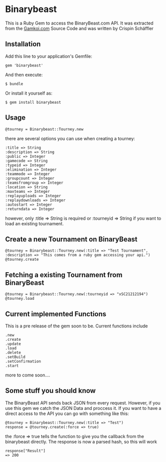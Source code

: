 # Binarybeast

This is a Ruby Gem to access the BinaryBeast.com API. It was extracted from the [Gamkoi.com](http://www.gamkoi.com) Source Code and was written by Crispin Schäffler

## Installation

Add this line to your application's Gemfile:

    gem 'binarybeast'

And then execute:

    $ bundle

Or install it yourself as:

    $ gem install binarybeast

## Usage

    @tourney = Binarybeast::Tourney.new

there are several options you can use when creating a tourney:

    :title => String
    :description => String
    :public => Integer
    :gamecode => String
    :typeid => Integer
    :elimination => Integer
    :teammode => Integer
    :groupcount => Integer
    :teamsfromgroup => Integer
    :location => String
    :maxteams => Integer
    :replayuploads => Integer
    :replaydownloads => Integer
    :autostart => Integer
    :returndata => Integer

however, only :title => String is required or :tourneyid => String if you want to load an existing tournament.

## Create a new Tournament on BinaryBeast

    @tourney = Binarybeast::Tourney.new(:title => "Test Tournament", :description => "This comes from a ruby gem accessing your api.")
    @tourney.create
    
## Fetching a existing Tournament from BinaryBeast

    @tourney = Binarybeast::Tourney.new(:tourneyid => "xSC21212194")
    @tourney.load

## Current implemented Functions

This is a pre release of the gem soon to be. Current functions include

    .new
    .create
    .update
    .load
    .delete
    .setBuild
    .setConfirmation
    .start

more to come soon....

## Some stuff you should know

The BinaryBeast API sends back JSON from every request. However, if you use this gem we catch the JSON Data and proccess it. If you want to have a direct access to the API you can go with something like this:

    @tourney = Binarybeast::Tourney.new(:title => "Test")
    response = @tourney.create(:force => true)
    
the :force => true tells the function to give you the callback from the binarybeast directly. The response is now a parsed hash, so this will work

    response["Result"]
    => 200
